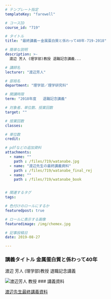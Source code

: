 ```yaml
---
# テンプレート指定
templateKey: "farewell"

# コースID
course_id: "719"

# タイトル
title: "最終講義ー金属蛋白質と係わって40年-719-2018"

# 簡単な説明
description: >-
  渡辺 芳人 (理学部)教授 退職記念講義...

# 講師名
lecturer: "渡辺芳人"

# 部局名
department: "理学部／理学研究科"

# 開講時限
term: "2018年度	退職記念講義"

# 対象者、単位数、授業回数
target: ""

# 授業回数
classes: 

# 単位数
credit: 

# pdfなどの追加資料
attachments: 
  - name: "" 
    path : /files/719/watanabe.jpg
  - name: "渡辺先生の最終講義資料" 
    path : /files/719/watanabe_final_rej
  - name: "" 
    path : /files/719/watanabe_book


# 関連するタグ
tags:

# 色付けのロールにするか
featuredpost: true

# ロールに表示する画像
featuredimage: /img/chemex.jpg

# 記事投稿日
date: 2019-08-27

---
```

 ### 講義タイトル 金属蛋白質と係わって40年 

渡辺 芳人 (理学部)教授 退職記念講義

![ 渡辺芳人 教授](/files/719/watanabe.jpg) ### 講義資料


[渡辺先生最終講義資料](/files/719/watanabe_book) 
